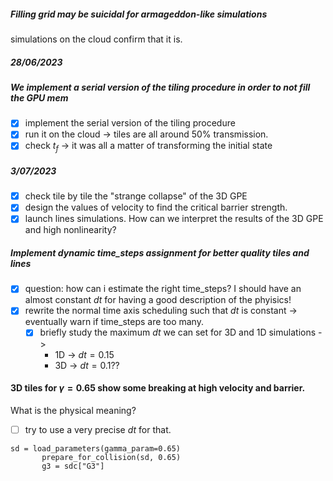 ##### Filling grid may be suicidal for armageddon-like simulations
simulations on the cloud confirm that it is.

##### 28/06/2023
##### We implement a serial version of the tiling procedure in order to not fill the GPU mem
- [x] implement the serial version of the tiling procedure
- [x] run it on the cloud -> tiles are all around $50\%$ transmission.
- [x] check $t_f$ -> it was all a matter of transforming the initial state

##### 3/07/2023
- [x] check tile by tile the "strange collapse" of the  3D GPE
- [x] design the values of velocity to find the critical barrier strength.
- [x] launch lines simulations.
How can we interpret the results of the 3D GPE and high nonlinearity?

##### Implement dynamic time_steps assignment for better quality tiles and lines
- [x] question: how can i estimate the right time_steps? I should have an almost constant $dt$ for having a good description of the phyisics!
- [x] rewrite the normal time axis scheduling such that $dt$ is constant -> eventually warn if time_steps are too many.
  - [x] briefly study the maximum $dt$ we can set for 3D and 1D simulations ->
     - 1D -> $dt=0.15$
     - 3D -> $dt=0.1$??

#### 3D tiles for $\gamma=0.65$ show some breaking at high velocity and barrier. 
What is the physical meaning?
- [ ] try to use a very precise $dt$ for that.

```
sd = load_parameters(gamma_param=0.65)
       prepare_for_collision(sd, 0.65)
       g3 = sdc["G3"]

```